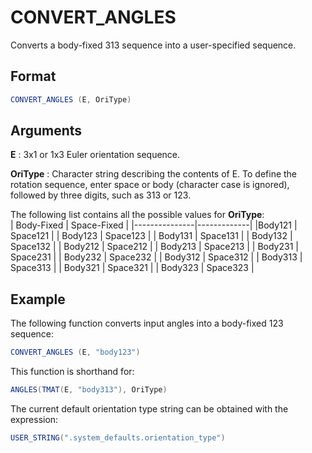 # CONVERT_ANGLES

Converts a body-fixed 313 sequence into a user-specified sequence. 

## Format 
```java
CONVERT_ANGLES (E, OriType) 
```
## Arguments 

 



**E**
: 3x1 or 1x3 Euler orientation sequence.  


**OriType**
: Character string describing the contents of E. To define the rotation sequence, enter space or body (character case is ignored), followed by three digits, such as 313 or 123.

The following list contains all the possible values for **OriType**:  
| Body-Fixed    | Space-Fixed |
|---------------|-------------|
|Body121        | Space121    |
| Body123       | Space123    |
| Body131       | Space131    |
| Body132       | Space132    |
| Body212       | Space212    |
| Body213       | Space213    |
| Body231       | Space231    |
| Body232       | Space232    |
| Body312       | Space312    |
| Body313       | Space313    |
| Body321       | Space321    |
| Body323       | Space323    |


## Example 

The following function converts input angles into a body-fixed 123 sequence: 
```java
CONVERT_ANGLES (E, "body123") 
```
This function is shorthand for: 
```java
ANGLES(TMAT(E, "body313"), OriType)
```
The current default orientation type string can be obtained with the expression: 
```java
USER_STRING(".system_defaults.orientation_type")
```